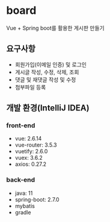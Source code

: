 # board
Vue + Spring boot를 활용한 게시판 만들기

<h2>요구사항</h2>

- 회원가입(이메일 인증) 및 로그인
- 게시글 작성, 수정, 삭제, 조회
- 댓글 및 재댓글 작성 및 수정
- 첨부파일 등록


<h2> 개발 환경(IntelliJ IDEA) </h2>
<h3>front-end</h3>

- vue: 2.6.14
- vue-router: 3.5.3
- vuetify: 2.6.0
- vuex: 3.6.2
- axios: 0.27.2
<h3>back-end</h3>

- java: 11
- spring-boot: 2.7.0
- mybatis 
- gradle

